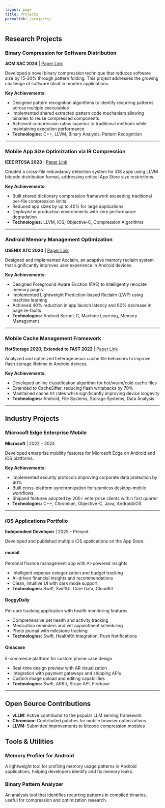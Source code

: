 ```yaml
---
layout: page
title: Projects
permalink: /projects/
---
```


## Research Projects

### Binary Compression for Software Distribution
**ACM SAC 2024** | [Paper Link](#)

Developed a novel binary compression technique that reduces software size by 15-30% through pattern folding. This project addresses the growing challenge of software bloat in modern applications.

**Key Achievements:**
- Designed pattern recognition algorithms to identify recurring patterns across multiple executables
- Implemented shared extracted pattern code mechanism allowing binaries to reuse compressed components
- Achieved compression ratios superior to traditional methods while maintaining execution performance
- **Technologies:** C++, LLVM, Binary Analysis, Pattern Recognition

---

### Mobile App Size Optimization via IR Compression
**IEEE RTCSA 2023** | [Paper Link](#)

Created a cross-file redundancy detection system for iOS apps using LLVM bitcode distribution format, addressing critical App Store size restrictions.

**Key Achievements:**
- Built shared dictionary compression framework exceeding traditional per-file compression limits
- Reduced app sizes by up to 40% for large applications
- Deployed in production environments with zero performance degradation
- **Technologies:** LLVM, iOS, Objective-C, Compression Algorithms

---

### Android Memory Management Optimization
**USENIX ATC 2020** | [Paper Link](#)

Designed and implemented Acclaim, an adaptive memory reclaim system that significantly improves user experience in Android devices.

**Key Achievements:**
- Designed Foreground Aware Eviction (FAE) to intelligently relocate memory pages
- Implemented Lightweight Prediction-based Reclaim (LWP) using machine learning
- Achieved 40% reduction in app launch latency and 60% decrease in page re-faults
- **Technologies:** Android Kernel, C, Machine Learning, Memory Management

---

### Mobile Cache Management Framework
**HotStorage 2020, Extended to FAST 2022** | [Paper Link](#)

Analyzed and optimized heterogeneous cache file behaviors to improve flash storage lifetime in Android devices.

**Key Achievements:**
- Developed online classification algorithm for hot/warm/cold cache files
- Extended to CacheSifter, reducing flash writebacks by 70%
- Maintained cache hit rates while significantly improving device longevity
- **Technologies:** Android, File Systems, Storage Systems, Data Analysis

---

## Industry Projects


### Microsoft Edge Enterprise Mobile
**Microsoft** | 2022 - 2024

Developed enterprise mobility features for Microsoft Edge on Android and iOS platforms.

**Key Achievements:**
- Implemented security protocols improving corporate data protection by 40%
- Built cross-platform synchronization for seamless desktop-mobile workflows
- Shipped features adopted by 200+ enterprise clients within first quarter
- **Technologies:** C++, Chromium, Objective-C, Java, Android/iOS

---

### iOS Applications Portfolio
**Independent Developer** | 2025 - Present

Developed and published multiple iOS applications on the App Store.

#### monait
Personal finance management app with AI-powered insights
- Intelligent expense categorization and budget tracking
- AI-driven financial insights and recommendations
- Clean, intuitive UI with dark mode support
- **Technologies:** Swift, SwiftUI, Core Data, CloudKit

#### DoggyDaily
Pet care tracking application with health monitoring features
- Comprehensive pet health and activity tracking
- Medication reminders and vet appointment scheduling
- Photo journal with milestone tracking
- **Technologies:** Swift, HealthKit Integration, Push Notifications

#### Omacase
E-commerce platform for custom phone case design
- Real-time design preview with AR visualization
- Integration with payment gateways and shipping APIs
- Custom image upload and editing capabilities
- **Technologies:** Swift, ARKit, Stripe API, Firebase

---

## Open Source Contributions

- **vLLM:** Active contributor to the popular LLM serving framework
- **Chromium:** Contributed patches for mobile browser optimizations
- **LLVM:** Submitted improvements to bitcode compression modules

## Tools & Utilities

### Memory Profiler for Android
A lightweight tool for profiling memory usage patterns in Android applications, helping developers identify and fix memory leaks.

### Binary Pattern Analyzer
An analysis tool that identifies recurring patterns in compiled binaries, useful for compression and optimization research.